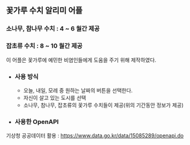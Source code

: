 ## 꽃가루 수치 알리미 어플


### 소나무, 참나무 수치 : 4 ~ 6 월간 제공
### 잡초류 수치 : 8 ~ 10 월간 제공

이 어플은 꽃가루에 예민한 비염인들에게 도움을 주기 위해 제작하였다.

- ### 사용 방식

  -  오늘, 내일, 모레 중 원하는 날짜의 버튼을 선택한다.
  -  자신이 살고 있는 도시를 선택
  -  소나무, 참나무, 잡초류의 꽃가루 수치들이 제공(위의 기간동안 정보가 제공)

- ### 사용한 OpenAPI

기상청 공공데이터 활용 : https://www.data.go.kr/data/15085289/openapi.do
